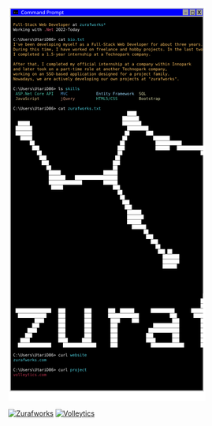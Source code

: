 ![Project Logo](vectorpaint.svg)

[![Zurafworks](https://img.shields.io/badge/Website-Zurafworks.com-blue?style=flat-square&color=44b7c3)](https://zurafworks.com) [![Volleytics](https://img.shields.io/badge/Website-Volelytics.com-green?style=flat-square&color=c23450)](https://volleytics.com)


